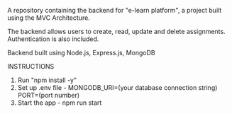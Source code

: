A repository containing the backend for "e-learn platform", a project built using the MVC Architecture.

The backend allows users to create, read, update and delete assignments. Authentication is also included.

Backend built using Node.js, Express.js, MongoDB

INSTRUCTIONS

1. Run "npm install -y"
2. Set up .env file  - 
    MONGODB_URI=(your database connection string)
    PORT=(port number)
4. Start the app - npm run start
